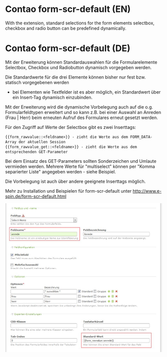 # Contao form-scr-default (EN)

With the extension, standard selections for the form elements selectbox, checkbox and radio
button can be predefined dynamically.

# Contao form-scr-default (DE)

Mit der Erweiterung können Standardauswahlen für die Formularelemente
Selectbox, Checkbox und Radiobutton dynamisch vorgegeben werden.

Die Standardwerte für die drei Elemente können bisher nur fest bzw. statisch vorgegebenen werden
- bei Elementen wie Textfelder ist es aber möglich, ein Standardwert über ein Insert-Tag
dynamisch einzubinden.

Mit der Erweiterung wird die dynamische Vorbelegung auch auf die o.g. Formularfeldtypen
erweitert und so kann z.B. bei einer Auswahl an Anreden (Frau | Herr) beim erneuten Aufruf
des Formulares erneut gesetzt werden.

Für den Zugriff auf Werte der Selectbox gibt es zwei Inserttags:

    {{form_rawvalue::<feldname>}} - zieht die Werte aus dem FORM_DATA-Array der aktuellen Session
    {{form_rawvalue_get::<feldname>}} - zieht die Werte aus dem entsprechenden GET-Parameter

Bei dem Einsatz des GET-Parameters sollten Sonderzeichen und Umlaute vermieden werden. Mehrere
Werte für "multiselect" können per "Komma separierter Liste" angegeben werden - siehe Beispiel.

Die Vorbelegung ist auch über andere geeignete Inserttags möglich.

Mehr zu Installation und Beispielen für form-scr-default unter http://www.e-spin.de/form-scr-default.html

![Screenshot widget](https://github.com/e-spin/form-scr-default-bundle/blob/master/doc/e-spin_form-scr-default.jpg?raw=true "Screenshot widget")
